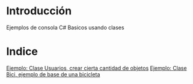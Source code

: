 # Introducción
 Ejemplos de consola C# Basicos usando clases
# Indice
 [Ejemplo: Clase Usuarios, crear cierta cantidad de objetos](./usuarios)
  [Ejemplo: Clase Bici, ejemplo de base de una bicicleta](./bici)